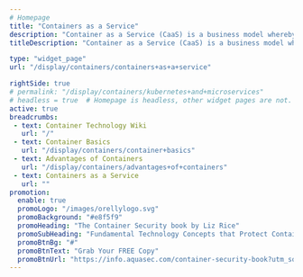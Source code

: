 ```yaml
---
# Homepage
title: "Containers as a Service"
description: "Container as a Service (CaaS) is a business model whereby cloud computing service providers offer container-based virtualization services as a scalable online service. This allows users to use container services without having the necessary infrastructure. This Page gathers resources about the popularity and the advantages of CaaS."
titleDescription: "Container as a Service (CaaS) is a business model whereby cloud computing service providers offer container-based virtualization services as a scalable online service. This allows users to use container services without having the necessary infrastructure. This Page gathers resources about the popularity and the advantages of CaaS." 

type: "widget_page"
url: "/display/containers/containers+as+a+service" 

rightSide: true 
# permalink: "/display/containers/kubernetes+and+microservices"
# headless = true  # Homepage is headless, other widget pages are not.
active: true
breadcrumbs:
 - text: Container Technology Wiki
   url: "/"
 - text: Container Basics
   url: "/display/containers/container+basics"
 - text: Advantages of Containers
   url: "/display/containers/advantages+of+containers"
 - text: Containers as a Service
   url: ""
promotion:
  enable: true
  promoLogo: "/images/orellylogo.svg"
  promoBackground: "#e8f5f9"
  promoHeading: "The Container Security book by Liz Rice"
  promoSubHeading: "Fundamental Technology Concepts that Protect Containerized Applications"
  promoBtnBg: "#"
  promoBtnText: "Grab Your FREE Copy"
  promoBtnUrl: "https://info.aquasec.com/container-security-book?utm_source=wiki"
---
```


